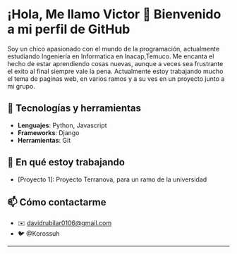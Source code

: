 # ¡Hola, Me llamo Victor 👋 Bienvenido a mi perfil de GitHub

Soy un chico apasionado con el mundo de la programación, actualmente estudiando Ingeniería en Informatica en Inacap,Temuco.
Me encanta el hecho de estar aprendiendo cosas nuevas, aunque a veces sea frustrante el exito al final siempre vale la pena.
Actualmente estoy trabajando mucho el tema de paginas web, en varios ramos y a su ves en un proyecto junto a mi grupo.

## 🔧 Tecnologías y herramientas
- **Lenguajes**: Python, Javascript
- **Frameworks**: Django
- **Herramientas**: Git

## 🌱 En qué estoy trabajando
- [Proyecto 1]: Proyecto Terranova, para un ramo de la universidad

## 📫 Cómo contactarme
- ✉️ davidrubilar0106@gmail.com
- 🐦 @Korossuh

---
